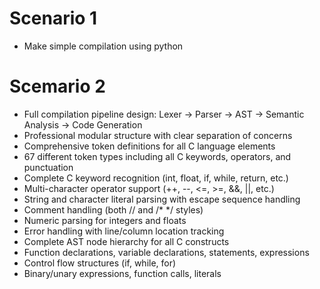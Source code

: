# Scenario 1

- Make simple compilation using python

# Scemario 2

- Full compilation pipeline design: Lexer → Parser → AST → Semantic Analysis → Code Generation
- Professional modular structure with clear separation of concerns
- Comprehensive token definitions for all C language elements
- 67 different token types including all C keywords, operators, and punctuation
- Complete C keyword recognition (int, float, if, while, return, etc.)
- Multi-character operator support (++, --, <=, >=, &&, ||, etc.)
- String and character literal parsing with escape sequence handling
- Comment handling (both // and /* */ styles)
- Numeric parsing for integers and floats
- Error handling with line/column location tracking
- Complete AST node hierarchy for all C constructs
- Function declarations, variable declarations, statements, expressions
- Control flow structures (if, while, for)
- Binary/unary expressions, function calls, literals